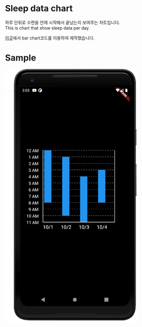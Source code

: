 # Sleep data chart

하루 단위로 수면을 언제 시작해서 끝났는지 보여주는 차트입니다.  
This is chart that show sleep data per day.

[이곳](https://software-creator.tistory.com/23)에서 bar chart코드를 이용하여 제작했습니다. 

# Sample 

![image](/assets/images/sleep_data_chart.png)
